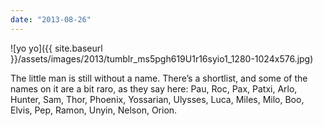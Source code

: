 ```yaml
---
date: "2013-08-26"
---
```


![yo yo]({{ site.baseurl }}/assets/images/2013/tumblr_ms5pgh619U1r16syio1_1280-1024x576.jpg)

The little man is still without a name. There’s a shortlist, and some of the names on it are a bit raro, as they say here: Pau, Roc, Pax, Patxi, Arlo, Hunter, Sam, Thor, Phoenix, Yossarian, Ulysses, Luca, Miles, Milo, Boo, Elvis, Pep, Ramon, Unyin, Nelson, Orion.
